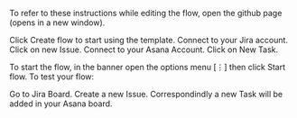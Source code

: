 To refer to these instructions while editing the flow, open the github page (opens in a new window).

Click Create flow to start using the template.
Connect to your Jira account.
Click on new Issue.
Connect to your Asana Account.
Click on New Task.

To start the flow, in the banner open the options menu [⋮] then click Start flow.
To test your flow:

Go to Jira Board.
Create a new Issue.
Correspondindly a new Task will be added in your Asana board.